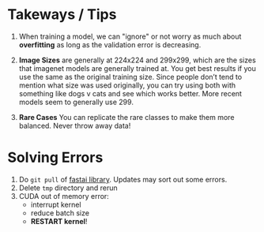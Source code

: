 # Takeways / Tips

1.  When training a model, we can "ignore" or not worry as much about **overfitting** as long as the validation error is decreasing.


2.  **Image Sizes** are generally at 224x224 and 299x299, which are the sizes that imagenet models are generally trained at. You get best results if you use the same as the original training size. Since people don’t tend to mention what size was used originally, you can try using both with something like dogs v cats and see which works better. More recent models seem to generally use 299.

3.  **Rare Cases**  You can replicate the rare classes to make them more balanced. Never throw away data!

# Solving Errors
1.  Do `git pull` of [fastai library](https://github.com/fastai/fastai).  Updates may sort out some errors.
2.  Delete `tmp` directory and rerun
3.  CUDA out of memory error:  
    - interrupt kernel
    - reduce batch size
    - **RESTART kernel**!
